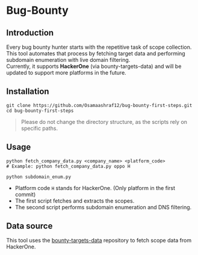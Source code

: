 # Bug-Bounty
## Introduction
Every bug bounty hunter starts with the repetitive task of scope collection. This tool automates that process by fetching target data and performing subdomain enumeration with live domain filtering.<br/>
Currently, it supports **HackerOne** (via bounty-targets-data) and will be updated to support more platforms in the future.

## Installation
```
git clone https://github.com/Osamaashraf12/bug-bounty-first-steps.git
cd bug-bounty-first-steps
```
> Please do not change the directory structure, as the scripts rely on specific paths.

## Usage
```
python fetch_company_data.py <company_name> <platform_code>
# Example: python fetch_company_data.py oppo H

python subdomain_enum.py
```
- Platform code `H` stands for HackerOne. (Only platform in the first commit)
- The first script fetches and extracts the scopes.
- The second script performs subdomain enumeration and DNS filtering.

## Data source
This tool uses the [bounty-targets-data](https://github.com/arkadiyt/bounty-targets-data/tree/main) repository to fetch scope data from HackerOne.
